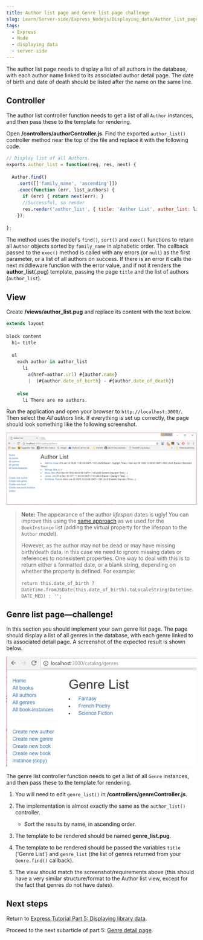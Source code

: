 ```yaml
---
title: Author list page and Genre list page challenge
slug: Learn/Server-side/Express_Nodejs/Displaying_data/Author_list_page
tags:
  - Express
  - Node
  - displaying data
  - server-side
---
```

The author list page needs to display a list of all authors in the database, with each author name linked to its associated author detail page. The date of birth and date of death should be listed after the name on the same line.

## Controller

The author list controller function needs to get a list of all `Author` instances, and then pass these to the template for rendering.

Open **/controllers/authorController.js**. Find the exported `author_list()` controller method near the top of the file and replace it with the following code.

```js
// Display list of all Authors.
exports.author_list = function(req, res, next) {

  Author.find()
    .sort([['family_name', 'ascending']])
    .exec(function (err, list_authors) {
      if (err) { return next(err); }
      //Successful, so render
      res.render('author_list', { title: 'Author List', author_list: list_authors });
    });

};
```

The method uses the model's `find()`, `sort()` and `exec()` functions to return all `Author` objects sorted by `family_name` in alphabetic order. The callback passed to the `exec()` method is called with any errors (or `null`) as the first parameter, or a list of all authors on success. If there is an error it calls the next middleware function with the error value, and if not it renders the **author_list**(.pug) template, passing the page `title` and the list of authors (`author_list`).

## View

Create **/views/author_list.pug** and replace its content with the text below.

```js
extends layout

block content
  h1= title

  ul
    each author in author_list
      li
        a(href=author.url) #{author.name}
        |  (#{author.date_of_birth} - #{author.date_of_death})

    else
      li There are no authors.
```

Run the application and open your browser to `http://localhost:3000/`. Then select the _All authors_ link. If everything is set up correctly, the page should look something like the following screenshot.

![Author List Page - Express Local Library site](locallibary_express_author_list.png)

> **Note:** The appearance of the author _lifespan_ dates is ugly! You can improve this using the [same approach](/en-US/docs/Learn/Server-side/Express_Nodejs/Displaying_data/Date_formatting_using_moment) as we used for the `BookInstance` list (adding the virtual property for the lifespan to the `Author` model).
>
> However, as the author may not be dead or may have missing birth/death data, in this case we need to ignore missing dates or references to nonexistent properties. One way to deal with this is to return either a formatted date, or a blank string, depending on whether the property is defined. For example:
>
> `return this.date_of_birth ? DateTime.fromJSDate(this.date_of_birth).toLocaleString(DateTime.DATE_MED) : '';`

## Genre list page—challenge!

In this section you should implement your own genre list page. The page should display a list of all genres in the database, with each genre linked to its associated detail page. A screenshot of the expected result is shown below.

![Genre List - Express Local Library site](locallibary_express_genre_list.png)

The genre list controller function needs to get a list of all `Genre` instances, and then pass these to the template for rendering.

1. You will need to edit `genre_list()` in **/controllers/genreController.js**.
2. The implementation is almost exactly the same as the `author_list()` controller.

    - Sort the results by name, in ascending order.

3. The template to be rendered should be named **genre_list.pug**.
4. The template to be rendered should be passed the variables `title` ('Genre List') and `genre_list` (the list of genres returned from your `Genre.find()` callback).
5. The view should match the screenshot/requirements above (this should have a very similar structure/format to the Author list view, except for the fact that genres do not have dates).

## Next steps

Return to [Express Tutorial Part 5: Displaying library data](/en-US/docs/Learn/Server-side/Express_Nodejs/Displaying_data).

Proceed to the next subarticle of part 5: [Genre detail page](/en-US/docs/Learn/Server-side/Express_Nodejs/Displaying_data/Genre_detail_page).
